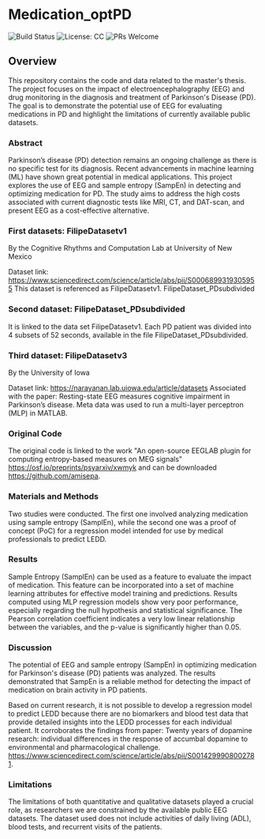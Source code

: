 # Medication_optPD

![Build Status](https://img.shields.io/badge/Build-Proof_of_Concept_(PoC)-brightgreen)
![License: CC](https://img.shields.io/badge/License-CC-yellow.svg)
![PRs Welcome](https://img.shields.io/badge/PRs-welcome-brightgreen)




## Overview
This repository contains the code and data related to the master's thesis. The project focuses on the impact of electroencephalography (EEG) and drug monitoring in the diagnosis and treatment of Parkinson's Disease (PD). The goal is to demonstrate the potential use of EEG for evaluating medications in PD and highlight the limitations of currently available public datasets.

### Abstract
Parkinson’s disease (PD) detection remains an ongoing challenge as there is no specific test for its diagnosis. Recent advancements in machine learning (ML) have shown great potential in medical applications. This project explores the use of EEG and sample entropy (SampEn) in detecting and optimizing medication for PD. The study aims to address the high costs associated with current diagnostic tests like MRI, CT, and DAT-scan, and present EEG as a cost-effective alternative.

### First datasets: FilipeDatasetv1
By the Cognitive Rhythms and Computation Lab at University of New Mexico

Dataset link:
https://www.sciencedirect.com/science/article/abs/pii/S0006899319305955
This dataset is referenced as FilipeDatasetv1.
FilipeDataset_PDsubdivided

### Second dataset: FilipeDataset_PDsubdivided
It is linked to the data set FilipeDatasetv1.
Each PD patient was divided into 4 subsets of 52 seconds, available in the file FilipeDataset_PDsubdivided.


### Third dataset: FilipeDatasetv3
By the University of Iowa

Dataset link:
https://narayanan.lab.uiowa.edu/article/datasets
Associated with the paper: Resting-state EEG measures cognitive impairment in Parkinson’s disease.
Meta data was used to run a multi-layer perceptron (MLP) in MATLAB.
### Original Code
The original code is linked to the work "An open-source EEGLAB plugin for computing entropy-based measures on MEG signals" https://osf.io/preprints/psyarxiv/xwmyk and can be downloaded
https://github.com/amisepa.

### Materials and Methods
Two studies were conducted. The first one involved analyzing medication using sample
entropy (SamplEn), while the second one was a proof of concept (PoC) for a regression
model intended for use by medical professionals to predict LEDD.

### Results
Sample Entropy (SamplEn) can be used as a feature to evaluate the impact of medication. This feature can be incorporated into a set of machine
learning attributes for effective model training and predictions.
Results computed using MLP regression models show very poor performance, especially regarding the null hypothesis and statistical significance. The Pearson correlation
coefficient indicates a very low linear relationship between the variables, and the p-value
is significantly higher than 0.05.

### Discussion
The potential of EEG and sample entropy (SampEn) in optimizing medication for Parkinson's disease (PD) patients was 
analyzed. 
The results demonstrated that SampEn is a reliable method for detecting the impact of medication on brain activity in PD patients.

Based on current research, it is not possible to develop a regression model to predict LEDD because there are no 
biomarkers and blood test data that provide detailed insights into the LEDD processes for each individual patient.
It corroborates the findings from paper: Twenty years of dopamine research: individual differences
in the response of accumbal dopamine to environmental and pharmacological challenge.
https://www.sciencedirect.com/science/article/abs/pii/S0014299908002781.

### Limitations
The limitations of both quantitative and qualitative datasets played a crucial role, as researchers we are constrained by the available public EEG datasets.
The dataset used does not include activities of daily living (ADL), blood tests, and recurrent visits of the patients. 
